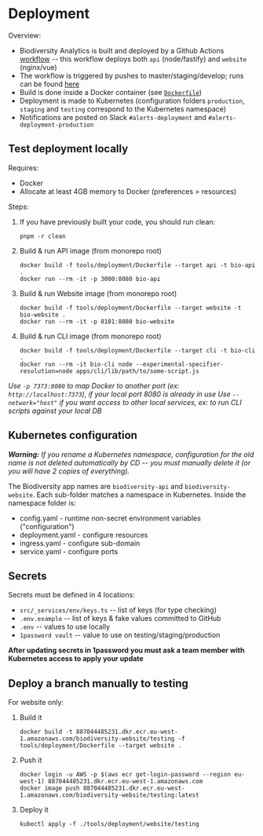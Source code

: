 # Deployment

Overview:

- Biodiversity Analytics is built and deployed by a Github Actions [workflow](../.github/workflows/build-deploy.yml) -- this workflow deploys both `api` (node/fastify) and `website` (nginx/vue)
- The workflow is triggered by pushes to master/staging/develop; runs can be found [here](https://github.com/rfcx/arbimon/actions)
- Build is done inside a Docker container (see [`Dockerfile`](./Dockerfile))
- Deployment is made to Kubernetes (configuration folders `production`, `staging` and `testing` correspond to the Kubernetes namespace)
- Notifications are posted on Slack `#alerts-deployment` and `#alerts-deployment-production`

## Test deployment locally

Requires:

- Docker
- Allocate at least 4GB memory to Docker (preferences > resources)

Steps:

1. If you have previously built your code, you should run clean:

    ```
    pnpm -r clean
    ```

2.  Build & run API image (from monorepo root)

    ```
    docker build -f tools/deployment/Dockerfile --target api -t bio-api .
    docker run --rm -it -p 3000:8080 bio-api
    ```

3.  Build & run Website image (from monorepo root)

    ```
    docker build -f tools/deployment/Dockerfile --target website -t bio-website .
    docker run --rm -it -p 8101:8080 bio-website
    ```

4.  Build & run CLI image (from monorepo root)

    ```
    docker build -f tools/deployment/Dockerfile --target cli -t bio-cli .
    docker run --rm -it bio-cli node --experimental-specifier-resolution=node apps/cli/lib/path/to/some-script.js
    ```

_Use `-p 7373:8080` to map Docker to another port (ex: `http://localhost:7373`), if your local port 8080 is already in use_
_Use `--network="host"` if you want access to other local services, ex: to run CLI scripts against your local DB_

## Kubernetes configuration

***Warning:** If you rename a Kubernetes namespace, configuration for the old name is not deleted automatically by CD -- you must manually delete it (or you will have 2 copies of everything).*

The Biodiversity app names are `biodiversity-api` and `biodiversity-website`. Each sub-folder matches a namespace in Kubernetes. Inside the namespace folder is:

- config.yaml - runtime non-secret environment variables ("configuration")
- deployment.yaml - configure resources
- ingress.yaml - configure sub-domain
- service.yaml - configure ports

## Secrets

Secrets must be defined in 4 locations:
- `src/_services/env/keys.ts` -- list of keys (for type checking)
- `.env.example` -- list of keys & fake values committed to GitHub
- `.env` -- values to use locally
- `1password vault` -- value to use on testing/staging/production

**After updating secrets in 1password you must ask a team member with Kubernetes access to apply your update**

## Deploy a branch manually to testing

For website only:

1. Build it
   ```
   docker build -t 887044485231.dkr.ecr.eu-west-1.amazonaws.com/biodiversity-website/testing -f tools/deployment/Dockerfile --target website .
   ```

2. Push it
   ```
   docker login -u AWS -p $(aws ecr get-login-password --region eu-west-1) 887044485231.dkr.ecr.eu-west-1.amazonaws.com
   docker image push 887044485231.dkr.ecr.eu-west-1.amazonaws.com/biodiversity-website/testing:latest
   ```

3. Deploy it
   ```
   kubectl apply -f ./tools/deployment/website/testing
   ```


